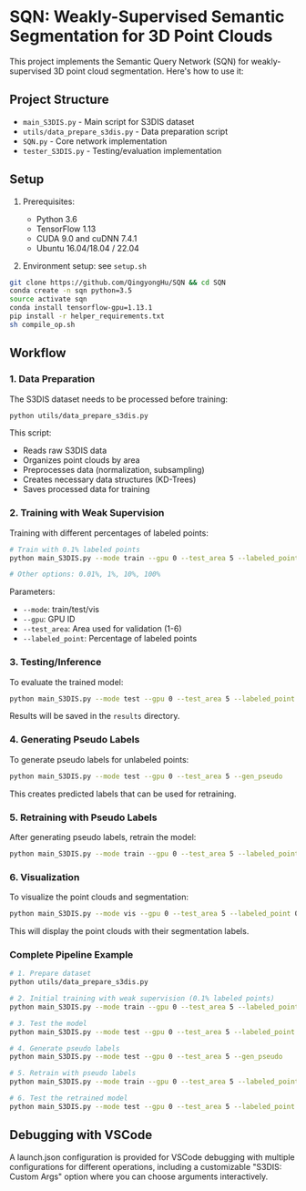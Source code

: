 # SQN: Weakly-Supervised Semantic Segmentation for 3D Point Clouds

This project implements the Semantic Query Network (SQN) for weakly-supervised 3D point cloud segmentation. Here's how to use it:

## Project Structure

- `main_S3DIS.py` - Main script for S3DIS dataset
- `utils/data_prepare_s3dis.py` - Data preparation script
- `SQN.py` - Core network implementation
- `tester_S3DIS.py` - Testing/evaluation implementation

## Setup

1. Prerequisites:
   - Python 3.6
   - TensorFlow 1.13
   - CUDA 9.0 and cuDNN 7.4.1
   - Ubuntu 16.04/18.04 / 22.04

2. Environment setup: see `setup.sh`
```bash
git clone https://github.com/QingyongHu/SQN && cd SQN
conda create -n sqn python=3.5
source activate sqn
conda install tensorflow-gpu=1.13.1
pip install -r helper_requirements.txt
sh compile_op.sh
```

## Workflow

### 1. Data Preparation

The S3DIS dataset needs to be processed before training:

```bash
python utils/data_prepare_s3dis.py
```

This script:
- Reads raw S3DIS data
- Organizes point clouds by area
- Preprocesses data (normalization, subsampling)
- Creates necessary data structures (KD-Trees)
- Saves processed data for training

### 2. Training with Weak Supervision

Training with different percentages of labeled points:

```bash
# Train with 0.1% labeled points
python main_S3DIS.py --mode train --gpu 0 --test_area 5 --labeled_point 0.1%

# Other options: 0.01%, 1%, 10%, 100%
```

Parameters:
- `--mode`: train/test/vis
- `--gpu`: GPU ID
- `--test_area`: Area used for validation (1-6)
- `--labeled_point`: Percentage of labeled points

### 3. Testing/Inference

To evaluate the trained model:

```bash
python main_S3DIS.py --mode test --gpu 0 --test_area 5 --labeled_point 0.1%
```

Results will be saved in the `results` directory.

### 4. Generating Pseudo Labels

To generate pseudo labels for unlabeled points:

```bash
python main_S3DIS.py --mode test --gpu 0 --test_area 5 --gen_pseudo
```

This creates predicted labels that can be used for retraining.

### 5. Retraining with Pseudo Labels

After generating pseudo labels, retrain the model:

```bash
python main_S3DIS.py --mode train --gpu 0 --test_area 5 --labeled_point 0.1% --retrain
```

### 6. Visualization

To visualize the point clouds and segmentation:

```bash
python main_S3DIS.py --mode vis --gpu 0 --test_area 5 --labeled_point 0.1%
```

This will display the point clouds with their segmentation labels.

### Complete Pipeline Example

```bash
# 1. Prepare dataset
python utils/data_prepare_s3dis.py

# 2. Initial training with weak supervision (0.1% labeled points)
python main_S3DIS.py --mode train --gpu 0 --test_area 5 --labeled_point 0.1%

# 3. Test the model
python main_S3DIS.py --mode test --gpu 0 --test_area 5 --labeled_point 0.1%

# 4. Generate pseudo labels
python main_S3DIS.py --mode test --gpu 0 --test_area 5 --gen_pseudo

# 5. Retrain with pseudo labels
python main_S3DIS.py --mode train --gpu 0 --test_area 5 --labeled_point 0.1% --retrain

# 6. Test the retrained model
python main_S3DIS.py --mode test --gpu 0 --test_area 5 --labeled_point 0.1%
```

## Debugging with VSCode

A launch.json configuration is provided for VSCode debugging with multiple configurations for different operations, including a customizable "S3DIS: Custom Args" option where you can choose arguments interactively.

